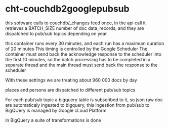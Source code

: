# cht-couchdb2googlepubsub
this software calls to couchdb/_changes feed once, in the api call it retrieves a BATCH_SIZE number of doc
data_records, and they are dispatched to pub/sub topics depending on year

this container runs every 30 minutes, and each run has a maximum duration of 20 minutes
This timing is controlled by the Google Scheduler
The container must send back the acknowledge response to the scheduler into the first 10 minutes, so the batch processing 
has to be completed in a separate thread and the main thread must send back the response to the scheduler


With these settings we are treating about 960 000 docs by day

places and persons are dispatched to different pub/sub topics

For each pub/sub topic a bigquery table is subscribed to it, so json raw doc are automaticaly ingested to bigquery, this ingestion from pub/sub to BigQUery is managed by Google cLoud Platform

In BigQuery a suite of transformations is done 
